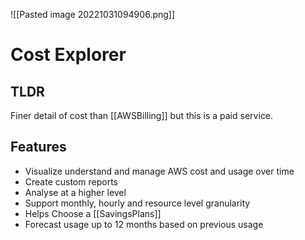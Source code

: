 ![[Pasted image 20221031094906.png]]
# Cost Explorer


## TLDR 
Finer detail of cost than [[AWSBilling]] but this is a paid service. 

## Features
- Visualize understand and manage AWS cost and usage over time
- Create custom reports
- Analyse at a higher level
- Support monthly, hourly and resource level granularity
- Helps Choose a [[SavingsPlans]]
- Forecast usage up to 12 months based on previous usage
